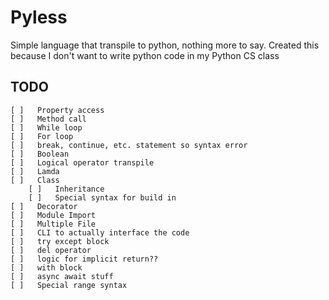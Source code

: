 # Pyless

Simple language that transpile to python, nothing more to say. Created this because I don't want to write python code in my Python CS class

## TODO

```
[ ]   Property access
[ ]   Method call
[ ]   While loop
[ ]   For loop
[ ]   break, continue, etc. statement so syntax error
[ ]   Boolean
[ ]   Logical operator transpile
[ ]   Lamda
[ ]   Class
    [ ]   Inheritance
    [ ]   Special syntax for build in
[ ]   Decorator
[ ]   Module Import
[ ]   Multiple File
[ ]   CLI to actually interface the code
[ ]   try except block
[ ]   del operator
[ ]   logic for implicit return??
[ ]   with block
[ ]   async await stuff
[ ]   Special range syntax
```

